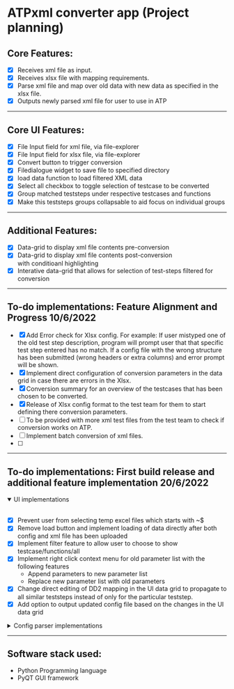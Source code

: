 # ATPxml converter app (Project planning)

## Core Features:

- [x] Receives xml file as input.
- [x] Receives xlsx file with mapping requirements.
- [x] Parse xml file and map over old data with new data as specified in the xlsx file.
- [x] Outputs newly parsed xml file for user to use in ATP

---

## Core UI Features:

- [x] File Input field for xml file, via file-explorer
- [x] File Input field for xlsx file, via file-explorer
- [x] Convert button to trigger conversion
- [x] Filedialogue widget to save file to specified directory
- [x] load data function to load filtered XML data
- [x] Select all checkbox to toggle selection of testcase to be converted
- [x] Group matched teststeps under respective testcases and functions
- [x] Make this teststeps groups collapsable to aid focus on individual groups

---

## Additional Features:

- [x] Data-grid to display xml file contents pre-conversion
- [x] Data-grid to display xml file contents post-conversion  
       with conditioanl highlighting
- [x] Interative data-grid that allows for selection of test-steps filtered for conversion

---

## To-do implementations: Feature Alignment and Progress 10/6/2022

- [x] Add Error check for Xlsx config.
      For example: If user mistyped one of the old test step description, program will prompt user that that specific test step entered has no match. If a config file with the wrong structure has been submitted (wrong headers or extra columns) and error prompt will be shown.
- [x] Implement direct configuration of conversion parameters in the data grid in case there are errors in the Xlsx.
- [x] Conversion summary for an overview of the testcases that has been chosen to be converted.
- [x] Release of Xlsx config format to the test team for them to start defining there conversion parameters.
- [ ] To be provided with more xml test files from the test team to check if conversion works on ATP.
- [ ] Implement batch conversion of xml files.
- [ ]

---

## To-do implementations: First build release and additional feature implementation 20/6/2022

<details open>
  <summary>UI implementations</summary>
  <br>

- [x] Prevent user from selecting temp excel files which starts with ~$
- [x] Remove load button and implement loading of data directly after both config and xml file has been uploaded
- [x] Implement filter feature to allow user to choose to show testcase/functions/all
- [x] Implement right click context menu for old parameter list with the following features
  - Append parameters to new parameter list
  - Replace new parameter list with old parameters
- [x] Change direct editing of DD2 mapping in the UI data grid to propagate to all similar teststeps instead of only for the particular teststep.
- [x] Add option to output updated config file based on the changes in the UI data grid
</details>

<details>
  <summary>Config parser implementations</summary>
  <br>

- [ ] Add multiple classic ATP test step description mapping for a single teststep.
  - ![config image](media\images\config_classicATP.png "config image")
- [ ] Add keyword column in excel config file for users to define must have keywords for match. keywords are seperated by a newline(\n) which indicates an AND relation.
  - ![config image](media\images\config_keywords.png "config image")
- [ ] Add integrity check for function library, function name and function parameters at column C,D and E of excel config. To be provided with a list of valid info to check against.
- [ ] Catch multiple classic description key error
- [x] Implement parameter referencing in the config excel
  - ![config image](media\images\config_at_reference.PNG "config image")
  - ![config image](media\images\config_sharp_reference.PNG "config image")
  </details>

---

## Software stack used:

- Python Programming language
- PyQT GUI framework
